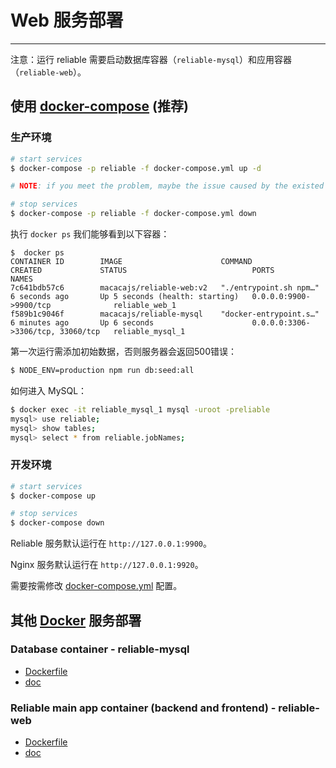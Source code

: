 # Web 服务部署

---

注意：运行 reliable 需要启动数据库容器（`reliable-mysql`）和应用容器（`reliable-web`）。

## 使用 [docker-compose](https://docs.docker.com/compose/) (推荐)

### 生产环境

```bash
# start services
$ docker-compose -p reliable -f docker-compose.yml up -d

# NOTE: if you meet the problem, maybe the issue caused by the existed service, just run the stop command below.

# stop services
$ docker-compose -p reliable -f docker-compose.yml down
```

执行 `docker ps` 我们能够看到以下容器：

```
$  docker ps
CONTAINER ID        IMAGE                      COMMAND                  CREATED             STATUS                            PORTS                               NAMES
7c641bdb57c6        macacajs/reliable-web:v2   "./entrypoint.sh npm…"   6 seconds ago       Up 5 seconds (health: starting)   0.0.0.0:9900->9900/tcp              reliable_web_1
f589b1c9046f        macacajs/reliable-mysql    "docker-entrypoint.s…"   6 minutes ago       Up 6 seconds                      0.0.0.0:3306->3306/tcp, 33060/tcp   reliable_mysql_1
```

第一次运行需添加初始数据，否则服务器会返回500错误：

```bash
$ NODE_ENV=production npm run db:seed:all
```

如何进入 MySQL：

```bash
$ docker exec -it reliable_mysql_1 mysql -uroot -preliable
mysql> use reliable;
mysql> show tables;
mysql> select * from reliable.jobNames;
```

### 开发环境

```bash
# start services
$ docker-compose up

# stop services
$ docker-compose down
```

Reliable 服务默认运行在 `http://127.0.0.1:9900`。

Nginx 服务默认运行在 `http://127.0.0.1:9920`。

需要按需修改 [docker-compose.yml](https://github.com/macacajs/reliable/blob/master/docker-compose.yml) 配置。

## 其他 [Docker](https://docs.docker.com/) 服务部署

### Database container - reliable-mysql

- [Dockerfile](https://github.com/macacajs/reliable/blob/master/docker/reliable-mysql/Dockerfile)
- [doc](https://github.com/macacajs/reliable/blob/master/docker/reliable-mysql/README.md)

### Reliable main app container (backend and frontend) - reliable-web
- [Dockerfile](https://github.com/macacajs/reliable/blob/master/Dockerfile)
- [doc](https://github.com/macacajs/reliable/blob/master/docker/reliable-web/README.md)
